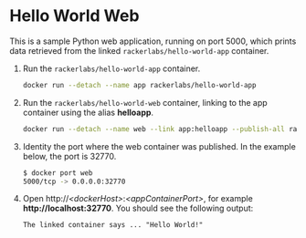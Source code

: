 # Hello World Web

This is a sample Python web application, running on port 5000,
which prints data retrieved from the linked `rackerlabs/hello-world-app` container.

1. Run the `rackerlabs/hello-world-app` container.

    ```bash
    docker run --detach --name app rackerlabs/hello-world-app
    ```

2. Run the `rackerlabs/hello-world-web` container, linking to the app container using
    the alias **helloapp**.

    ```bash
    docker run --detach --name web --link app:helloapp --publish-all rackerlabs/hello-world-web
    ```

3. Identity the port where the web container was published. In the example below,
    the port is 32770.

    ```bash
    $ docker port web
    5000/tcp -> 0.0.0.0:32770
    ```

4. Open http://<em>&lt;dockerHost&gt;</em>:<em>&lt;appContainerPort&gt;</em>, for example **http://localhost:32770**.
    You should see the following output:

    ```
    The linked container says ... "Hello World!"
    ```
